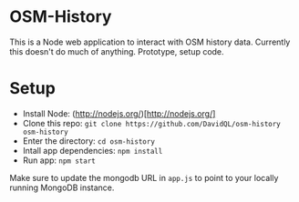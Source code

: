 # OSM-History

This is a Node web application to interact with OSM history data.
Currently this doesn't do much of anything. Prototype, setup code. 

# Setup

* Install Node: (http://nodejs.org/)[http://nodejs.org/]
* Clone this repo: `git clone https://github.com/DavidQL/osm-history osm-history`
* Enter the directory: `cd osm-history`
* Intall app dependencies: `npm install`
* Run app: `npm start`

Make sure to update the mongodb URL in `app.js` to point to your locally running MongoDB instance.